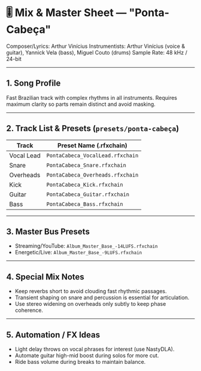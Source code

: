 # 🎚️ Mix & Master Sheet — "Ponta-Cabeça"
Composer/Lyrics: Arthur Vinícius
Instrumentists: Arthur Vinícius (voice & guitar), Yannick Vela (bass), Miguel Couto (drums)
Sample Rate: 48 kHz / 24-bit

---

## 1. Song Profile
Fast Brazilian track with complex rhythms in all instruments. Requires maximum clarity so parts remain distinct and avoid masking.

---

## 2. Track List & Presets (`presets/ponta-cabeça`)
| Track | Preset Name (.rfxchain) |
|-------|------------------------|
| Vocal Lead | `PontaCabeca_VocalLead.rfxchain` |
| Snare | `PontaCabeca_Snare.rfxchain` |
| Overheads | `PontaCabeca_Overheads.rfxchain` |
| Kick | `PontaCabeca_Kick.rfxchain` |
| Guitar | `PontaCabeca_Guitar.rfxchain` |
| Bass | `PontaCabeca_Bass.rfxchain` |

---

## 3. Master Bus Presets
- Streaming/YouTube: `Album_Master_Base_-14LUFS.rfxchain`
- Energetic/Live: `Album_Master_Base_-9LUFS.rfxchain`

---

## 4. Special Mix Notes
- Keep reverbs short to avoid clouding fast rhythmic passages.
- Transient shaping on snare and percussion is essential for articulation.
- Use stereo widening on overheads only subtly to keep phase coherence.

---

## 5. Automation / FX Ideas
- Light delay throws on vocal phrases for interest (use NastyDLA).
- Automate guitar high-mid boost during solos for more cut.
- Ride bass volume during breaks to maintain balance.
